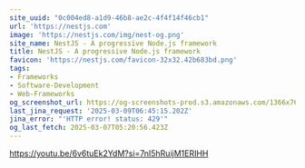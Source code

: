 ```yaml
---
site_uuid: "0c004ed8-a1d9-46b8-ae2c-4f4f14f46cb1"
url: 'https://nestjs.com'
image: 'https://nestjs.com/img/nest-og.png'
site_name: NestJS - A progressive Node.js framework
title: NestJS - A progressive Node.js framework
favicon: 'https://nestjs.com/favicon-32x32.42b683bd.png'
tags:
- Frameworks
- Software-Development
- Web-Frameworks
og_screenshot_url: https://og-screenshots-prod.s3.amazonaws.com/1366x768/80/false/8b5c77aabe1ebea726832351cbaa511b1a686426c96e5616361d55601ff3a918.jpeg
last_jina_request: '2025-03-09T06:45:15.202Z'
jina_error: "'HTTP error! status: 429'"
og_last_fetch: 2025-03-07T05:20:56.423Z
---
```

https://youtu.be/6v6tuEk2YdM?si=7nI5hRuijM1ERIHH
